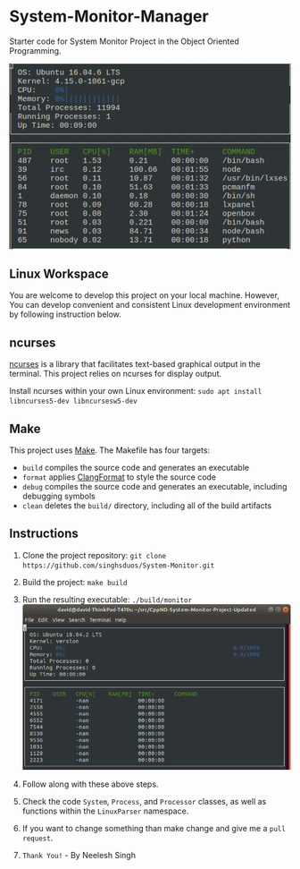 # System-Monitor-Manager

Starter code for System Monitor Project in the Object Oriented Programming.


![System Monitor](images/monitor.png)

## Linux Workspace 

You are welcome to develop this project on your local machine. However, You can develop convenient and consistent Linux development environment by following instruction below.

## ncurses
[ncurses](https://www.gnu.org/software/ncurses/) is a library that facilitates text-based graphical output in the terminal. This project relies on ncurses for display output.

Install ncurses within your own Linux environment: `sudo apt install libncurses5-dev libncursesw5-dev`

## Make
This project uses [Make](https://www.gnu.org/software/make/). The Makefile has four targets:
* `build` compiles the source code and generates an executable
* `format` applies [ClangFormat](https://clang.llvm.org/docs/ClangFormat.html) to style the source code
* `debug` compiles the source code and generates an executable, including debugging symbols
* `clean` deletes the `build/` directory, including all of the build artifacts

## Instructions

1. Clone the project repository: `git clone https://github.com/singhsduos/System-Monitor.git`

2. Build the project: `make build`

3. Run the resulting executable: `./build/monitor`
![Starting System Monitor](images/starting_monitor.png)

4. Follow along with these above steps.

5. Check the code `System`, `Process`, and `Processor` classes, as well as functions within the `LinuxParser` namespace.

6. If you want to change something than make change and give me a `pull request`.

7. `Thank You!` - By Neelesh Singh
